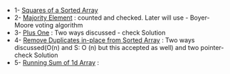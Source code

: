 
- 1- [Squares of a Sorted Array](https://leetcode.com/problems/squares-of-a-sorted-array/)
- 2- [Majority Element](https://leetcode.com/problems/majority-element/) : counted and checked. Later will use - Boyer-Moore voting algorithm
- 3- [Plus One](/LeetCode/Easy/1_Array/6_Plus_one.py) : Two ways discussed - check Solution
- 4- [Remove Duplicates in-place from Sorted Array](/LeetCode/Easy/1_Array/8_RmvDuplicates-in-placefrmSortedArr.py) : Two ways discussed(O(n) and S: O (n) but this accepted as well) and two pointer- check Solution
- 5- [Running Sum of 1d Array](/LeetCode/Easy/9_runningSumArray.py) : 